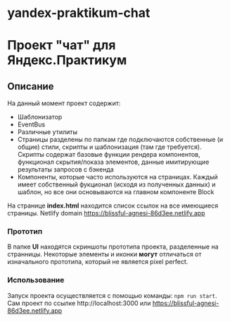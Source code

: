 # yandex-praktikum-chat
# Проект "чат" для Яндекс.Практикум
## Описание
На данный момент проект содержит:
- Шаблонизатор
- EventBus
- Различные утилиты
- Страницы разделены по папкам где подключаются собственные (и общие) стили, скрипты и шаблонизация (там где требуется). Скрипты содержат базовые функции рендера компонентов, функционал скрытия/показа элементов, данные имитирующие результаты запросов с бэкенда
- Компоненты, которые часто используются на страницах. Каждый имеет собственный фукционал (исходя из полученных данных) и шаблон, но все они основываются на главном компоненте Block

На странице **index.html** находится список ссылок на все имеющиеся страницы.
Netlify domain https://blissful-agnesi-86d3ee.netlify.app
### Прототип
В папке **UI** находятся скриншоты прототипа проекта, разделенные на странницы. Некоторые элементы и иконки **могут** отличаться от изначального прототипа, который не является pixel perfect.
### Использование
Запуск проекта осуществляется с помощью команды: `npm run start`.  Сам проект по ссылке http://localhost:3000 или https://blissful-agnesi-86d3ee.netlify.app
